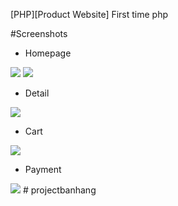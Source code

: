 [PHP][Product Website] First time php<br>

#Screenshots
- Homepage
<img src="https://github.com/duong97/WebBanHang_PHP_Thuan/blob/master/screenshots/homepage.JPG">

<img src="https://github.com/duong97/WebBanHang_PHP_Thuan/blob/master/screenshots/homepage2.JPG">

- Detail
<img src="https://github.com/duong97/WebBanHang_PHP_Thuan/blob/master/screenshots/detail.JPG">

- Cart
<img src="https://github.com/duong97/WebBanHang_PHP_Thuan/blob/master/screenshots/cart.JPG">

- Payment
<img src="https://github.com/duong97/WebBanHang_PHP_Thuan/blob/master/screenshots/pay.JPG">
#   p r o j e c t b a n h a n g  
 